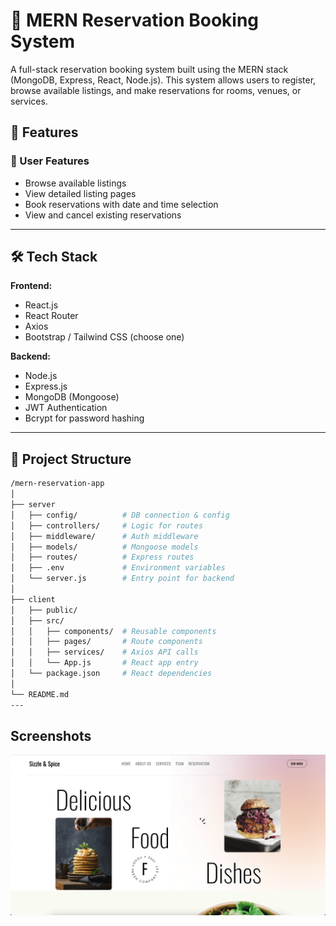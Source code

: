 # 🏨 MERN Reservation Booking System

A full-stack reservation booking system built using the MERN stack (MongoDB, Express, React, Node.js). This system allows users to register, browse available listings, and make reservations for rooms, venues, or services. 

## 🚀 Features

### 👤 User Features
- Browse available listings
- View detailed listing pages
- Book reservations with date and time selection
- View and cancel existing reservations
  
---

## 🛠️ Tech Stack

**Frontend:**
- React.js
- React Router
- Axios
- Bootstrap / Tailwind CSS (choose one)

**Backend:**
- Node.js
- Express.js
- MongoDB (Mongoose)
- JWT Authentication
- Bcrypt for password hashing

---

## 📁 Project Structure

```bash
/mern-reservation-app
│
├── server
│   ├── config/          # DB connection & config
│   ├── controllers/     # Logic for routes
│   ├── middleware/      # Auth middleware
│   ├── models/          # Mongoose models
│   ├── routes/          # Express routes
│   ├── .env             # Environment variables
│   └── server.js        # Entry point for backend
│
├── client
│   ├── public/
│   ├── src/
│   │   ├── components/  # Reusable components
│   │   ├── pages/       # Route components
│   │   ├── services/    # Axios API calls
│   │   └── App.js       # React app entry
│   └── package.json     # React dependencies
│
└── README.md
---
```
## Screenshots

![Main Page](./screenshots/main-page.png)
